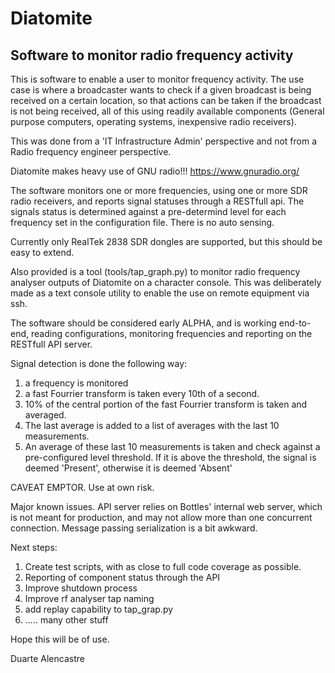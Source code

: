 # Diatomite
## Software to monitor radio frequency activity

This is software to enable a user to monitor frequency activity.
The use case is where a broadcaster wants to check if a given broadcast is being received on a certain location, so that actions can be taken if the broadcast is not being received, all of this using readily available components (General purpose computers, operating systems, inexpensive radio receivers).

This was done from a 'IT Infrastructure Admin' perspective and not from a Radio frequency engineer perspective.

Diatomite makes heavy use of GNU radio!!! https://www.gnuradio.org/

The software monitors one or more frequencies, using one or more SDR radio receivers, and reports signal statuses through a RESTfull api.
The signals status is determined against a pre-determind level for each frequency set in the configuration file. There is no auto sensing.

Currently only RealTek 2838 SDR dongles are supported, but this should be easy to extend.

Also provided is a tool (tools/tap_graph.py) to monitor radio frequency analyser outputs of Diatomite on a character console. This was deliberately made as a text console utility to enable the use on remote equipment via ssh.

The software should be considered early ALPHA, and is working end-to-end, reading configurations, monitoring frequencies and reporting on the RESTfull API server.

Signal detection is done the following way:
1. a frequency is monitored
2. a fast Fourrier transform is taken every 10th of a second.
3. 10% of the central portion of the fast Fourrier transform is taken and averaged.
4. The last average is added to a list of averages with the last 10 measurements.
5. An average of these last 10 measurements is taken and check against a pre-configured level threshold. If it is above the threshold, the signal is deemed 'Present', otherwise it is deemed 'Absent'

CAVEAT EMPTOR.
Use at own risk.

Major known issues.
API server relies on Bottles' internal web server, which is not meant for production, and may not allow more than one concurrent connection.
Message passing serialization is a bit awkward.

Next steps:
1. Create test scripts, with as close to full code coverage as possible.
2. Reporting of component status through the API
3. Improve shutdown process
4. Improve rf analyser tap naming
5. add replay capability to tap_grap.py
6. ..... many other stuff

Hope this will be of use.

Duarte Alencastre
